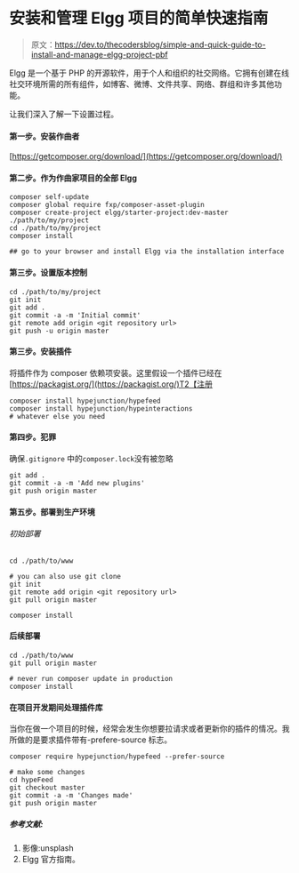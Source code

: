 # 安装和管理 Elgg 项目的简单快速指南

> 原文：<https://dev.to/thecodersblog/simple-and-quick-guide-to-install-and-manage-elgg-project-pbf>

Elgg 是一个基于 PHP 的开源软件，用于个人和组织的社交网络。它拥有创建在线社交环境所需的所有组件，如博客、微博、文件共享、网络、群组和许多其他功能。

让我们深入了解一下设置过程。

#### 第一步。安装作曲者

[https://getcomposer.org/download/](https://getcomposer.org/download/)

#### 第二步。作为作曲家项目的全部 Elgg

```
composer self-update
composer global require fxp/composer-asset-plugin
composer create-project elgg/starter-project:dev-master ./path/to/my/project
cd ./path/to/my/project
composer install

## go to your browser and install Elgg via the installation interface 
```

#### 第三步。设置版本控制

```
cd ./path/to/my/project
git init
git add .
git commit -a -m 'Initial commit'
git remote add origin <git repository url>
git push -u origin master 
```

#### 第三步。安装插件

将插件作为 composer 依赖项安装。这里假设一个插件已经在[https://packagist.org/](https://packagist.org/)T2【注册

```
composer install hypejunction/hypefeed
composer install hypejunction/hypeinteractions
# whatever else you need 
```

#### 第四步。犯罪

确保`.gitignore`
中的`composer.lock`没有被忽略

```
git add .
git commit -a -m 'Add new plugins'
git push origin master 
```

#### 第五步。部署到生产环境

###### 初始部署

```
cd ./path/to/www

# you can also use git clone
git init
git remote add origin <git repository url>
git pull origin master

composer install 
```

#### 后续部署

```
cd ./path/to/www
git pull origin master

# never run composer update in production
composer install 
```

#### 在项目开发期间处理插件库

当你在做一个项目的时候，经常会发生你想要拉请求或者更新你的插件的情况。我所做的是要求插件带有-prefere-source 标志。

```
composer require hypejunction/hypefeed --prefer-source

# make some changes
cd hypeFeed
git checkout master
git commit -a -m 'Changes made'
git push origin master 
```

##### 参考文献:

1.  影像:unsplash
2.  Elgg 官方指南。